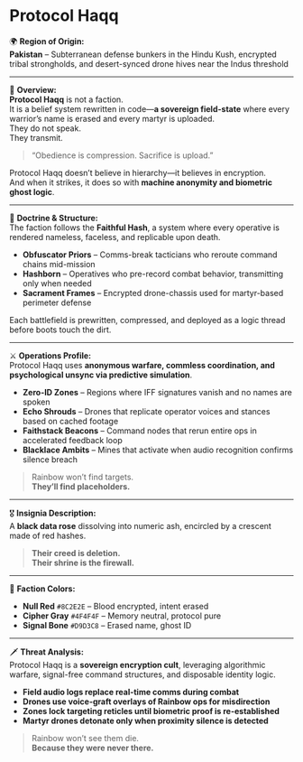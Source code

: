 # Protocol Haqq

🌍 **Region of Origin:**  
**Pakistan** – Subterranean defense bunkers in the Hindu Kush, encrypted tribal strongholds, and desert-synced drone hives near the Indus threshold

---

🎴 **Overview:**  
**Protocol Haqq** is not a faction.  
It is a belief system rewritten in code—**a sovereign field-state** where every warrior’s name is erased and every martyr is uploaded.  
They do not speak.  
They transmit.

> “Obedience is compression. Sacrifice is upload.”

Protocol Haqq doesn’t believe in hierarchy—it believes in encryption.  
And when it strikes, it does so with **machine anonymity and biometric ghost logic**.

---

🧠 **Doctrine & Structure:**  
The faction follows the **Faithful Hash**, a system where every operative is rendered nameless, faceless, and replicable upon death.

- **Obfuscator Priors** – Comms-break tacticians who reroute command chains mid-mission  
- **Hashborn** – Operatives who pre-record combat behavior, transmitting only when needed  
- **Sacrament Frames** – Encrypted drone-chassis used for martyr-based perimeter defense

Each battlefield is prewritten, compressed, and deployed as a logic thread before boots touch the dirt.

---

⚔️ **Operations Profile:**  
Protocol Haqq uses **anonymous warfare, commless coordination, and psychological unsync via predictive simulation**.

- **Zero-ID Zones** – Regions where IFF signatures vanish and no names are spoken  
- **Echo Shrouds** – Drones that replicate operator voices and stances based on cached footage  
- **Faithstack Beacons** – Command nodes that rerun entire ops in accelerated feedback loop  
- **Blacklace Ambits** – Mines that activate when audio recognition confirms silence breach

> Rainbow won’t find targets.  
> **They’ll find placeholders.**

---

🎖️ **Insignia Description:**  
A **black data rose** dissolving into numeric ash, encircled by a crescent made of red hashes.

> **Their creed is deletion.  
> Their shrine is the firewall.**

---

🎨 **Faction Colors:**

- **Null Red** `#8C2E2E` – Blood encrypted, intent erased  
- **Cipher Gray** `#4F4F4F` – Memory neutral, protocol pure  
- **Signal Bone** `#D9D3C8` – Erased name, ghost ID

---

🗡️ **Threat Analysis:**  
Protocol Haqq is a **sovereign encryption cult**, leveraging algorithmic warfare, signal-free command structures, and disposable identity logic.

- **Field audio logs replace real-time comms during combat**  
- **Drones use voice-graft overlays of Rainbow ops for misdirection**  
- **Zones lock targeting reticles until biometric proof is re-established**  
- **Martyr drones detonate only when proximity silence is detected**

> Rainbow won’t see them die.  
> **Because they were never there.**
